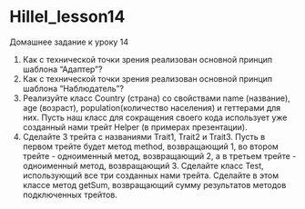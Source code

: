 # Hillel_lesson14
Домашнее задание к уроку 14

1. Как с технической точки зрения реализован основной принцип шаблона “Адаптер”?
2. Как с технической точки зрения реализован основной принцип шаблона “Наблюдатель”?
3. Реализуйте класс Country (страна) со свойствами name (название), age (возраст), population(количество населения) и геттерами для них. Пусть наш класс для сокращения своего кода использует уже созданный нами трейт Helper (в примерах презентации).
4. Сделайте 3 трейта с названиями Trait1, Trait2 и Trait3. Пусть в первом трейте будет метод method, возвращающий 1, во втором трейте - одноименный метод, возвращающий 2, а в третьем трейте - одноименный метод, возвращающий 3.  Сделайте класс Test, использующий все три созданных нами трейта. Сделайте в этом классе метод getSum, возвращающий сумму результатов методов подключенных трейтов.
